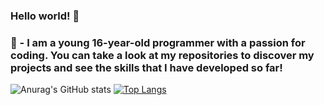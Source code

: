 ### Hello world! 👋
### 🤔 - I am a young 16-year-old programmer with a passion for coding. You can take a look at my repositories to discover my projects and see the skills that I have developed so far!

![Anurag's GitHub stats](https://github-readme-stats.vercel.app/api?username=Braspi&show_icons=true&theme=dark)
[![Top Langs](https://github-readme-stats.vercel.app/api/top-langs/?username=Braspi&show_icons=true&theme=dark)](https://github.com/anuraghazra/github-readme-stats)


<!--
**Braspi/braspi** is a ✨ _special_ ✨ repository because its `README.md` (this file) appears on your GitHub profile.

Here are some ideas to get you started:

- 🔭 I’m currently working on ...
- 🌱 I’m currently learning ...
- 👯 I’m looking to collaborate on ...
- 🤔 I’m looking for help with ...
- 💬 Ask me about ...
- 📫 How to reach me: ...
- 😄 Pronouns: ...
- ⚡ Fun fact: ...
-->

